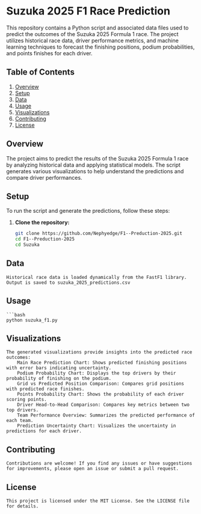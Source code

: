 # Suzuka 2025 F1 Race Prediction

This repository contains a Python script and associated data files used to predict the outcomes of the Suzuka 2025 Formula 1 race. The project utilizes historical race data, driver performance metrics, and machine learning techniques to forecast the finishing positions, podium probabilities, and points finishes for each driver.

## Table of Contents

1. [Overview](#overview)
2. [Setup](#setup)
3. [Data](#data)
4. [Usage](#usage)
5. [Visualizations](#visualizations)
6. [Contributing](#contributing)
7. [License](#license)

## Overview 

The project aims to predict the results of the Suzuka 2025 Formula 1 race by analyzing historical data and applying statistical models. The script generates various visualizations to help understand the predictions and compare driver performances.

## Setup

To run the script and generate the predictions, follow these steps:

1. **Clone the repository:**
   ```bash
   git clone https://github.com/Nephyedge/F1--Preduction-2025.git
   cd F1--Preduction-2025
   cd Suzuka

## Data
    Historical race data is loaded dynamically from the FastF1 library.
    Output is saved to suzuka_2025_predictions.csv

## Usage
    ```bash
    python suzuka_f1.py

## Visualizations
    The generated visualizations provide insights into the predicted race outcomes:
        Main Race Prediction Chart: Shows predicted finishing positions with error bars indicating uncertainty.
        Podium Probability Chart: Displays the top drivers by their probability of finishing on the podium.
        Grid vs Predicted Position Comparison: Compares grid positions with predicted race finishes.
        Points Probability Chart: Shows the probability of each driver scoring points.
        Driver Head-to-Head Comparison: Compares key metrics between two top drivers.
        Team Performance Overview: Summarizes the predicted performance of each team.
        Prediction Uncertainty Chart: Visualizes the uncertainty in predictions for each driver.
        
## Contributing
    Contributions are welcome! If you find any issues or have suggestions for improvements, please open an issue or submit a pull request.

## License
    This project is licensed under the MIT License. See the LICENSE file for details.
